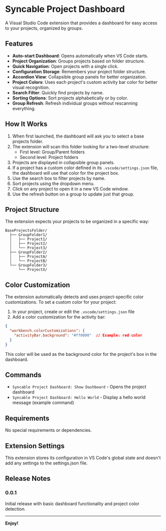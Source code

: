 # Syncable Project Dashboard

A Visual Studio Code extension that provides a dashboard for easy access to your projects, organized by groups.

## Features

- **Auto-start Dashboard**: Opens automatically when VS Code starts.
- **Project Organization**: Groups projects based on folder structure.
- **Quick Navigation**: Open projects with a single click.
- **Configuration Storage**: Remembers your project folder structure.
- **Accordion View**: Collapsible group panels for better organization.
- **Project Colors**: Uses each project's custom activity bar color for better visual recognition.
- **Search Filter**: Quickly find projects by name.
- **Sorting Options**: Sort projects alphabetically or by color.
- **Group Refresh**: Refresh individual groups without rescanning everything.

## How It Works

1. When first launched, the dashboard will ask you to select a base projects folder.
2. The extension will scan this folder looking for a two-level structure:
   - First level: Group/Parent folders
   - Second level: Project folders
3. Projects are displayed in collapsible group panels.
4. If a project has a custom color defined in its `.vscode/settings.json` file, the dashboard will use that color for the project box.
5. Use the search box to filter projects by name.
6. Sort projects using the dropdown menu.
7. Click on any project to open it in a new VS Code window.
8. Use the refresh button on a group to update just that group.

## Project Structure

The extension expects your projects to be organized in a specific way:

```
BaseProjectsFolder/
  ├── GroupFolder1/
  │   ├── Project1/
  │   ├── Project2/
  │   └── Project3/
  ├── GroupFolder2/
  │   ├── ProjectA/
  │   └── ProjectB/
  └── GroupFolder3/
      └── ProjectX/
```

## Color Customization

The extension automatically detects and uses project-specific color customizations. To set a custom color for your project:

1. In your project, create or edit the `.vscode/settings.json` file
2. Add a color customization for the activity bar:

```json
{
  "workbench.colorCustomizations": {
    "activityBar.background": "#ff0000"  // Example: red color
  }
}
```

This color will be used as the background color for the project's box in the dashboard.

## Commands

- `Syncable Project Dashboard: Show Dashboard` - Opens the project dashboard
- `Syncable Project Dashboard: Hello World` - Display a hello world message (example command)

## Requirements

No special requirements or dependencies.

## Extension Settings

This extension stores its configuration in VS Code's global state and doesn't add any settings to the settings.json file.

## Release Notes

### 0.0.1

Initial release with basic dashboard functionality and project color detection.

---

**Enjoy!**
